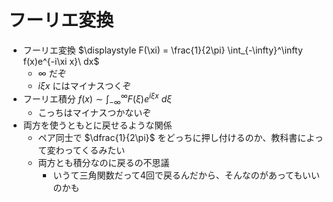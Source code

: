 # フーリエ変換

- フーリエ変換 $\displaystyle F(\xi) = \frac{1}{2\pi} \int_{-\infty}^\infty f(x)e^{-i\xi x}\ dx$
  - $\infty$ だぞ
  - $i \xi x$ にはマイナスつくぞ
- フーリエ積分 $\displaystyle f(x) \sim \int_{-\infty}^\infty F(\xi) e^{i\xi x}\ d\xi$
  - こっちはマイナスつかないぞ
- 両方を使うともとに戻せるような関係
  - ペア同士で $\dfrac{1}{2\pi}$ をどっちに押し付けるのか、教科書によって変わってくるみたい
  - 両方とも積分なのに戻るの不思議
    - いうて三角関数だって4回で戻るんだから、そんなのがあってもいいのかも
